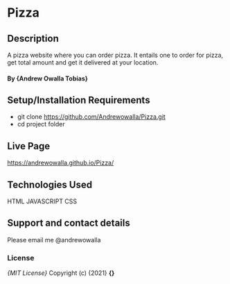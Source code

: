 # Pizza
## Description
A pizza website where you can order pizza. It entails one to order for pizza, get total amount and get it delivered at your location.
#### By **{Andrew Owalla Tobias}**
## Setup/Installation Requirements
* git clone https://github.com/Andrewowalla/Pizza.git
* cd project folder
## Live Page
https://andrewowalla.github.io/Pizza/
## Technologies Used
HTML
JAVASCRIPT
CSS
## Support and contact details
Please email me @andrewowalla
### License
*{MIT License}*
Copyright (c) {2021} **{}**
